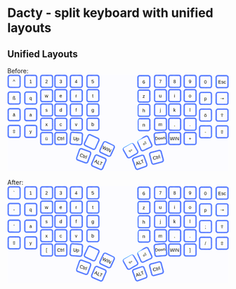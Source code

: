 # Dacty - split keyboard with unified layouts


## Unified Layouts

Before:
![](docs/before.gif)

After:
![](docs/after.gif)